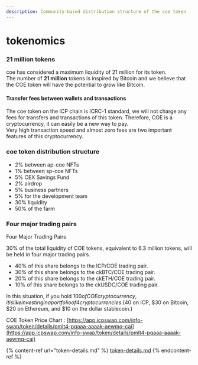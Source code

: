 ```yaml
---
description: Community-based distribution structure of the coe token
---
```


# tokenomics

### 21 million tokens

coe has considered a maximum liquidity of 21 million for its token.\
The number of **21 million** tokens is inspired by Bitcoin and we believe that the COE token will have the potential to grow like Bitcoin.

#### Transfer fees between wallets and transactions

The coe token on the ICP chain is ICRC-1 standard, we will not charge any fees for transfers and transactions of this token. Therefore, COE is a cryptocurrency, it can easily be a new way to pay.\
Very high transaction speed and almost zero fees are two important features of this cryptocurrency.

### coe token distribution structure

* 2% between ap-coe NFTs
* 1% between sp-coe NFTs
* 5% CEX Savings Fund
* 2% airdrop
* 5% business partners
* 5% for the development team
* 30% liquidity
* 50% of the farm

### Four major trading pairs

Four Major Trading Pairs

30% of the total liquidity of COE tokens, equivalent to 6.3 million tokens, will be held in four major trading pairs.

* 40% of this share belongs to the ICP/COE trading pair.
* 30% of this share belongs to the ckBTC/COE trading pair.
* 20% of this share belongs to the ckETH/COE trading pair.
*  10% of this share belongs to the ckUSDC/COE trading pair.

In this situation, if you hold $100 of COE cryptocurrency, it is like investing in a portfolio of 4 cryptocurrencies. ($40 on ICP, $30 on Bitcoin, $20 on Ethereum, and $10 on the dollar stablecoin.)

COE Token Price Chart : [https://app.icpswap.com/info-swap/token/details/pmlt4-pqaaa-aaaak-aewmq-cai](https://app.icpswap.com/info-swap/token/details/pmlt4-pqaaa-aaaak-aewmq-cai)



{% content-ref url="token-details.md" %}
[token-details.md](token-details.md)
{% endcontent-ref %}

